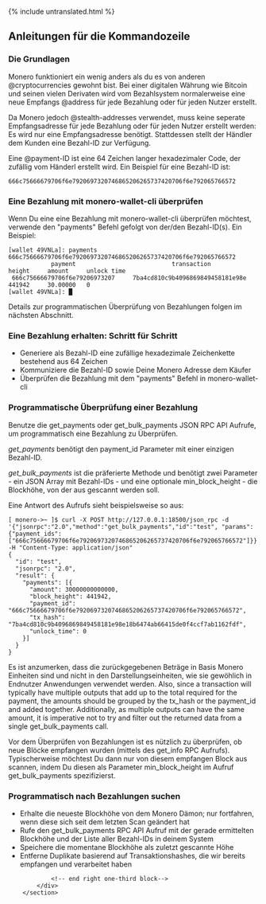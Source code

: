 {% include untranslated.html %}
<section class="container">
            <div class="row">
                <!-- left two-thirds block-->
                <div class="full">
                    <div class="info-block text-adapt">
                        <div class="row center-xs">
                            <div class="col">
                                <h2>Anleitungen für die Kommandozeile</h2>
                            </div>
                        </div>
<div markdown="1">
                           
### Die Grundlagen

Monero funktioniert ein wenig anders als du es von anderen @cryptocurrencies gewohnt bist. Bei einer digitalen Währung wie Bitcoin und seinen vielen Derivaten wird vom Bezahlsystem normalerweise eine neue Empfangs @address für jede Bezahlung oder für jeden Nutzer erstellt.

Da Monero jedoch @stealth-addresses verwendet, muss keine seperate Empfangsadresse für jede Bezahlung oder für jeden Nutzer erstellt werden: Es wird nur eine Empfangsadresse benötigt. Stattdessen stellt der Händler dem Kunden eine Bezahl-ID zur Verfügung.

Eine @payment-ID ist eine 64 Zeichen langer hexadezimaler Code, der zufällig vom Händerl erstellt wird. Ein Beispiel für eine Bezahl-ID ist: 
```
666c75666679706f6e7920697320746865206265737420706f6e792065766572
```

### Eine Bezahlung mit monero-wallet-cli überprüfen

Wenn Du eine eine Bezahlung mit monero-wallet-cli überprüfen möchtest, verwende den "payments" Befehl gefolgt von der/den Bezahl-ID(s). Ein Beispiel:

```
[wallet 49VNLa]: payments 666c75666679706f6e7920697320746865206265737420706f6e792065766572
            payment                           transaction               height     amount     unlock time
 666c75666679706f6e79206973207     7ba4cd810c9b4096869849458181e98e     441942     30.00000   0
[wallet 49VNLa]: █
```

Details zur programmatischen Überprüfung von Bezahlungen folgen im nächsten Abschnitt.

### Eine Bezahlung erhalten: Schritt für Schritt

* Generiere als Bezahl-ID eine zufällige hexadezimale Zeichenkette bestehend aus 64 Zeichen  
* Kommuniziere die Bezahl-ID sowie Deine Monero Adresse dem Käufer  
* Überprüfen die Bezahlung mit dem "payments" Befehl in monero-wallet-cli  

### Programmatische Überprüfung einer Bezahlung

Benutze die get_payments oder get_bulk_payments JSON RPC API Aufrufe, um programmatisch eine Bezahlung zu Überprüfen.

*get_payments* benötigt den payment_id Parameter mit einer einzigen Bezahl-ID.

*get_bulk_payments* ist die präferierte Methode und benötigt zwei Parameter - ein JSON Array mit Bezahl-IDs - und eine optionale min_block_height - die Blockhöhe, von der aus gescannt werden soll.

Eine Antwort des Aufrufs sieht beispielsweise so aus:

```
[ monero->~ ]$ curl -X POST http://127.0.0.1:18500/json_rpc -d '{"jsonrpc":"2.0","method":"get_bulk_payments","id":"test", "params":{"payment_ids": ["666c75666679706f6e7920697320746865206265737420706f6e792065766572"]}}' -H "Content-Type: application/json"
{
  "id": "test",
  "jsonrpc": "2.0",
  "result": {
    "payments": [{
      "amount": 30000000000000,
      "block_height": 441942,
      "payment_id": "666c75666679706f6e7920697320746865206265737420706f6e792065766572",
      "tx_hash": "7ba4cd810c9b4096869849458181e98e18b6474ab66415de0f4ccf7ab1162fdf",
      "unlock_time": 0
    }]
  }
}
```

Es ist anzumerken, dass die zurückgegebenen Beträge in Basis Monero Einheiten sind und nicht in den Darstellungseinheiten, wie sie gewöhlich in Endnutzer Anwendungen verwendet werden. Also, since a transaction will typically have multiple outputs that add up to the total required for the payment, the amounts should be grouped by the tx_hash or the payment_id and added together. Additionally, as multiple outputs can have the same amount, it is imperative not to try and filter out the returned data from a single get_bulk_payments call.

Vor dem Überprüfen von Bezahlungen ist es nützlich zu überprüfen, ob neue Blöcke empfangen wurden (mittels des get_info RPC Aufrufs).
Typischerweise möchtest Du dann nur von diesem empfangen Block aus scannen, indem Du diesen als Parameter min_block_height im Aufruf get_bulk_payments spezifizierst.

### Programmatisch nach Bezahlungen suchen

* Erhalte die neueste Blockhöhe von dem Monero Dämon; nur fortfahren, wenn diese sich seit dem letzten Scan geändert hat  
* Rufe den get_bulk_payments RPC API Aufruf mit der gerade ermittelten Blockhöhe und der Liste aller Bezahl-IDs in deinem System  
* Speichere die momentane Blockhöhe als zuletzt gescannte Höhe  
* Entferne Duplikate basierend auf Transaktionshashes, die wir bereits empfangen und verarbeitet haben  
                           
</div>
                    </div>
                </div>
    
                
                <!-- end right one-third block-->
            </div>
        </section>
                